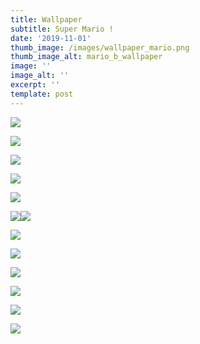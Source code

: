 ```yaml
---
title: Wallpaper
subtitle: Super Mario !
date: '2019-11-01'
thumb_image: /images/wallpaper_mario.png
thumb_image_alt: mario_b_wallpaper
image: ''
image_alt: ''
excerpt: ''
template: post
---
```

![](/images/wallpaper01.png)

![](/images/empty_100.png)

![](/images/wallpaper02.png)

![](/images/empty_100.png)

![](/images/wallpaper03.png)

![](/images/empty_100.png)![](/images/wallpaper04.png)

![](/images/empty_100.png)

![](/images/wallpaper05.png)

![](/images/empty_100.png)

![](/images/wallpaper06.png)

![](/images/empty_100.png)

![](/images/wallpaper07.png)